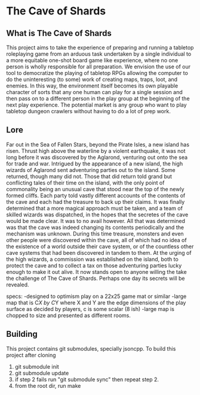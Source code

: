 # The Cave of Shards

## What is The Cave of Shards
This project aims to take the experience of preparing and running a tabletop
roleplaying game from an arduous task undertaken by a single individual to a
more equitable one-shot board game like experience, where no one person is wholly
responsible for all preparation. We envision the use of our tool to democratize
the playing of tabletop RPGs allowing the computer to do the uninteresting (to some)
work of creating maps, traps, loot, and enemies. In this way, the environment
itself becomes its own playable character of sorts that any one human can play
for a single session and then pass on to a different person in the play group
at the beginning of the next play experience. The potential market is any group who
want to play tabletop dungeon crawlers without having to do a lot of prep work.


## Lore
Far out in the Sea of Fallen Stars, beyond the Pirate Isles, a new island has risen.
Thrust high above the waterline by a violent earthquake, it  was not long before
it was discovered by the Aglarond, venturing out onto the sea for trade and war.
Intrigued by the appearance of a new island, the high wizards of Aglarond sent
adventuring parties out to the island. Some returned, though many did not.
Those that did return told grand but conflicting tales of their time on the
island, with the only point of commonality being an unusual cave that stood
near the top of the newly formed cliffs. Each party told vastly different
accounts of the contents of the cave and each had the treasure to back up their
claims. It was finally determined that a more magical approach must be taken,
and a team of skilled wizards was dispatched, in the hopes that the secretes of
the cave would be made clear. It was to no avail however. All that was determined
was that the cave was indeed changing its contents periodically and the
mechanism was unknown. During this time treasure, monsters and even other
people were discovered within the cave, all of which had no idea of the
existence of a world outside their cave system, or of the countless other cave
systems that had been discovered in tandem to them. At the urging of the high
wizards, a commission was established on the island, both to protect the cave
and to collect a tax on those adventuring parties lucky enough to make it out
alive. It now stands open to anyone willing the take the challenge of
The Cave of Shards. Perhaps one day its secrets will be revealed.

specs:
-designed to optimism play on a 22x25 game mat or similar
-large map that is C*X by C*Y where X and Y are the edge dimensions of the play surface
as decided by players, c is some scalar (8 ish)
-large map is chopped to size and presented as different rooms.

## Building

This project contains git submodules, specially jsoncpp.
To build this project after cloning
1. git submodule init   
2. git submodule update
3. if step 2 fails run "git submodule sync" then repeat step 2.
4. from the root dir, run make
